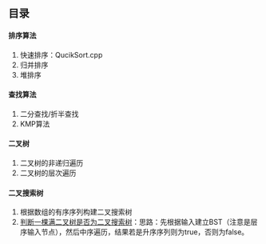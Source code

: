 ## 目录

#### 排序算法

1. 快速排序：QucikSort.cpp
2. 归并排序
3. 堆排序

#### 查找算法

1. 二分查找/折半查找
2. KMP算法

#### 二叉树

1. 二叉树的非递归遍历
2. 二叉树的层次遍历

#### 二叉搜索树

1. 根据数组的有序序列构建二叉搜索树
2. [判断一棵满二叉树是否为二叉搜索树](https://www.nowcoder.com/practice/76fb9757332c467d933418f4adf5c73d)：思路：先根据输入建立BST（注意是层序输入节点），然后中序遍历，结果若是升序序列则为true，否则为false。


